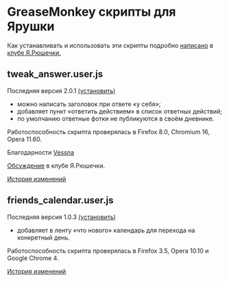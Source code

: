 GreaseMonkey скрипты для Ярушки
===============================

Как устанавливать и использовать эти скрипты подробно [написано](http://clubs.ya.ru/shki/874)
в [клубе Я.Рюшечки.](http://clubs.ya.ru/shki/)

tweak_answer.user.js
--------------------

Последняя версия 2.0.1 [(установить)](http://github.com/alexeyten/yaru-tweaks/raw/2.0.1/tweak_answer.user.js)

* можно написать заголовок при ответе «у себя»;
* добавляет пункт «ответить действием» в список ответных действий;
* по умолчанию ответные фотки не публикуются в своём дневнике.

Работоспособность скрипта проверялась в Firefox 8.0, Chromium 16, Opera 11.60.

Благодарности [Vessna](http://vessna005.ya.ru/)

[Обсуждение](http://clubs.ya.ru/shki/4851) в клубе Я.Рюшечки.

[История изменений](http://github.com/alexeyten/yaru-tweaks/raw/master/tweak_answer.changelog)


friends_calendar.user.js
------------------------

Последняя версия 1.0.3 [(установить)](http://github.com/alexeyten/yaru-tweaks/raw/fc1.0.3/friends_calendar.user.js)

* добавляет в ленту «что нового» календарь для перехода на конкретный день.

Работоспособность скрипта проверялась в Firefox 3.5, Opera 10.10 и Google Chrome 4.

[История изменений](http://github.com/alexeyten/yaru-tweaks/raw/master/friends_calendar.changelog)
